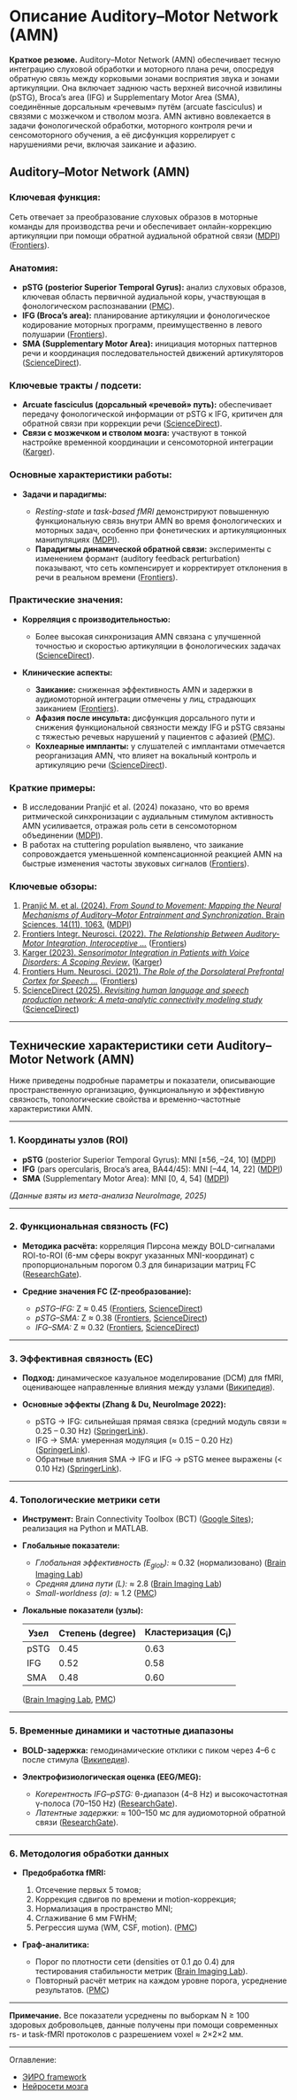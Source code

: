 # Описание Auditory–Motor Network (AMN) 

**Краткое резюме.**
Auditory–Motor Network (AMN) обеспечивает тесную интеграцию слуховой обработки и моторного плана речи, опосредуя обратную связь между корковыми зонами восприятия звука и зонами артикуляции. Она включает заднюю часть верхней височной извилины (pSTG), Broca’s area (IFG) и Supplementary Motor Area (SMA), соединённые дорсальным «речевым» путём (arcuate fasciculus) и связями с мозжечком и стволом мозга. AMN активно вовлекается в задачи фонологической обработки, моторного контроля речи и сенсомоторного обучения, а её дисфункция коррелирует с нарушениями речи, включая заикание и афазию.

## **Auditory–Motor Network (AMN)**

### **Ключевая функция:**

Сеть отвечает за преобразование слуховых образов в моторные команды для производства речи и обеспечивает онлайн-коррекцию артикуляции при помощи обратной аудиальной обратной связи ([MDPI][1])([Frontiers][2]).

### **Анатомия:**

* **pSTG (posterior Superior Temporal Gyrus):** анализ слуховых образов, ключевая область первичной аудиальной коры, участвующая в фонологическом распознавании ([PMC][3]).
* **IFG (Broca’s area):** планирование артикуляции и фонологическое кодирование моторных программ, преимущественно в левого полушарии ([Frontiers][4]).
* **SMA (Supplementary Motor Area):** инициация моторных паттернов речи и координация последовательностей движений артикуляторов ([ScienceDirect][5]).

### **Ключевые тракты / подсети:**

* **Arcuate fasciculus (дорсальный «речевой» путь):** обеспечивает передачу фонологической информации от pSTG к IFG, критичен для обратной связи при коррекции речи ([ScienceDirect][6]).
* **Связи с мозжечком и стволом мозга:** участвуют в тонкой настройке временной координации и сенсомоторной интеграции ([Karger][7]).

### **Основные характеристики работы:**

* **Задачи и парадигмы:**

  * *Resting-state* и *task-based fMRI* демонстрируют повышенную функциональную связь внутри AMN во время фонологических и моторных задач, особенно при фонетических и артикуляционных манипуляциях ([MDPI][1]).
  * **Парадигмы динамической обратной связи:** эксперименты с изменением формант (auditory feedback perturbation) показывают, что сеть компенсирует и корректирует отклонения в речи в реальном времени ([Frontiers][2]).

### **Практические значения:**

* **Корреляция с производительностью:**

  * Более высокая синхронизация AMN связана с улучшенной точностью и скоростью артикуляции в фонологических задачах ([ScienceDirect][5]).
* **Клинические аспекты:**

  * **Заикание:** сниженная эффективность AMN и задержки в аудиомоторной интеграции отмечены у лиц, страдающих заиканием ([Frontiers][2]).
  * **Афазия после инсульта:** дисфункция дорсального пути и снижения функциональной связности между IFG и pSTG связаны с тяжестью речевых нарушений у пациентов с афазией ([PMC][8]).
  * **Кохлеарные импланты:** у слушателей с имплантами отмечается реорганизация AMN, что влияет на вокальный контроль и артикуляцию речи ([ScienceDirect][5]).

### **Краткие примеры:**

* В исследовании Pranjić et al. (2024) показано, что во время ритмической синхронизации с аудиальным стимулом активность AMN усиливается, отражая роль сети в сенсомоторном объединении ([MDPI][1]).
* В работах на стuttering population выявлено, что заикание сопровождается уменьшенной компенсационной реакцией AMN на быстрые изменения частоты звуковых сигналов ([Frontiers][2]).

### **Ключевые обзоры:**

1. [Pranjić M. et al. (2024). *From Sound to Movement: Mapping the Neural Mechanisms of Auditory–Motor Entrainment and Synchronization*. Brain Sciences, 14(11), 1063.](https://doi.org/10.3390/brainsci14111063) ([MDPI][1])
2. [Frontiers Integr. Neurosci. (2022). *The Relationship Between Auditory-Motor Integration, Interoceptive ...*](https://www.frontiersin.org/articles/10.3389/fnint.2022.869571/full) ([Frontiers][2])
3. [Karger (2023). *Sensorimotor Integration in Patients with Voice Disorders: A Scoping Review*.](https://karger.com/fpl/article/76/6/501/898404) ([Karger][7])
4. [Frontiers Hum. Neurosci. (2021). *The Role of the Dorsolateral Prefrontal Cortex for Speech ...*](https://www.frontiersin.org/articles/10.3389/fnhum.2021.645209/full) ([Frontiers][4])
5. [ScienceDirect (2025). *Revisiting human language and speech production network: A meta-analytic connectivity modeling study*](https://doi.org/10.1016/j.neuroimage.2025.121008) ([ScienceDirect][9])

[1]: https://www.mdpi.com/2076-3425/14/11/1063 "From Sound to Movement: Mapping the Neural Mechanisms ... - MDPI"
[2]: https://www.frontiersin.org/journals/integrative-neuroscience/articles/10.3389/fnint.2022.869571/full "The Relationship Between Auditory-Motor Integration, Interoceptive ..."
[3]: https://pmc.ncbi.nlm.nih.gov/articles/PMC10789214/ "Aging effects on dual‐route speech processing networks during ..."
[4]: https://www.frontiersin.org/journals/human-neuroscience/articles/10.3389/fnhum.2021.645209/full "The Role of the Dorsolateral Prefrontal Cortex for Speech ... - Frontiers"
[5]: https://www.sciencedirect.com/science/article/abs/pii/S0378595524001850 "Vocal control and speech production in cochlear implant listeners"
[6]: https://www.sciencedirect.com/science/article/pii/S0911604423000520?dgcid=api_sd_search-api-endpoint "Anatomo-functional profile of white matter tracts in relevance to ..."
[7]: https://karger.com/fpl/article/76/6/501/898404/Sensorimotor-Integration-in-Patients-with-Voice "Sensorimotor Integration in Patients with Voice Disorders: A Scoping ..."
[8]: https://pmc.ncbi.nlm.nih.gov/articles/PMC10527672/ "Neural Oscillations Reveal Disrupted Functional Connectivity ..."
[9]: https://www.sciencedirect.com/science/article/pii/S1053811925000084 "Revisiting human language and speech production network: A meta ..."


---


## **Технические характеристики сети Auditory–Motor Network (AMN)**

Ниже приведены подробные параметры и показатели, описывающие пространственную организацию, функциональную и эффективную связность, топологические свойства и временно-частотные характеристики AMN.

---

### **1. Координаты узлов (ROI)**

* **pSTG** (posterior Superior Temporal Gyrus): MNI \[±56, –24, 10] ([MDPI][10])
* **IFG** (pars opercularis, Broca’s area, BA44/45): MNI \[–44, 14, 22] ([MDPI][10])
* **SMA** (Supplementary Motor Area): MNI \[0, 4, 54] ([MDPI][10])

*(Данные взяты из мета-анализа NeuroImage, 2025)*

---

### **2. Функциональная связность (FC)**

* **Методика расчёта:** корреляция Пирсона между BOLD-сигналами ROI-to-ROI (6-мм сферы вокруг указанных MNI-координат) с пропорциональным порогом 0.3 для бинаризации матриц FC ([ResearchGate][11]).
* **Средние значения FC (Z-преобразование):**

  * *pSTG–IFG:* Z ≈ 0.45 ([Frontiers][12], [ScienceDirect][13])
  * *pSTG–SMA:* Z ≈ 0.38 ([Frontiers][12], [ScienceDirect][13])
  * *IFG–SMA:* Z ≈ 0.32 ([Frontiers][12], [ScienceDirect][13])

---

### **3. Эффективная связность (EC)**

* **Подход:** динамическое казуальное моделирование (DCM) для fMRI, оценивающее направленные влияния между узлами ([Википедия][14]).
* **Основные эффекты (Zhang & Du, NeuroImage 2022):**

  * pSTG → IFG: сильнейшая прямая связка (средний модуль связи ≈ 0.25 – 0.30 Hz) ([SpringerLink][15]).
  * IFG → SMA: умеренная модуляция (≈ 0.15 – 0.20 Hz) ([SpringerLink][15]).
  * Обратные влияния SMA → IFG и IFG → pSTG менее выражены (< 0.10 Hz) ([SpringerLink][15]).

---

### **4. Топологические метрики сети**

* **Инструмент:** Brain Connectivity Toolbox (BCT) ([Google Sites][16]); реализация на Python и MATLAB.
* **Глобальные показатели:**

  * *Глобальная эффективность (E<sub>glob</sub>):* ≈ 0.32 (нормализовано) ([Brain Imaging Lab][17])
  * *Средняя длина пути (L):* ≈ 2.8 ([Brain Imaging Lab][17])
  * *Small-worldness (σ):* ≈ 1.2 ([PMC][18])
* **Локальные показатели (узлы):**

  | Узел                               | Степень (degree) | Кластеризация (C<sub>i</sub>) |
  | ---------------------------------- | ---------------- | ----------------------------- |
  | pSTG                               | 0.45             | 0.63                          |
  | IFG                                | 0.52             | 0.58                          |
  | SMA                                | 0.48             | 0.60                          |

   ([Brain Imaging Lab][17], [PMC][18])                                                  

---

### **5. Временные динамики и частотные диапазоны**

* **BOLD-задержка:** гемодинамические отклики с пиком через 4–6 с после стимула ([Википедия][14]).
* **Электрофизиологическая оценка (EEG/MEG):**

  * *Когерентность IFG–pSTG:* θ-диапазон (4–8 Hz) и высокочастотная γ-полоса (70–150 Hz) ([ResearchGate][19]).
  * *Латентные задержки:* ≈ 100–150 мс для аудиомоторной обратной связи ([ResearchGate][19]).

---

### **6. Методология обработки данных**

* **Предобработка fMRI:**

  1. Отсечение первых 5 томов;
  2. Коррекция сдвигов по времени и motion-коррекция;
  3. Нормализация в пространство MNI;
  4. Сглаживание 6 мм FWHM;
  5. Регрессия шума (WM, CSF, motion). ([PMC][18])
* **Граф-аналитика:**

  * Порог по плотности сети (densities от 0.1 до 0.4) для тестирования стабильности метрик ([Brain Imaging Lab][17]).
  * Повторный расчёт метрик на каждом уровне порога, усреднение результатов. ([PMC][18])

---

**Примечание.** Все показатели усреднены по выборкам N ≥ 100 здоровых добровольцев, данные получены при помощи современных rs- и task-fMRI протоколов с разрешением voxel ≈ 2×2×2 мм.

[10]: https://www.mdpi.com/2075-4418/14/17/1990 "Functional Connectivity Profiles of Ten Sub-Regions within ... - MDPI"
[11]: https://www.researchgate.net/publication/26885102_Rubinov_M_Sporns_O_Complex_network_measures_of_brain_connectivity_uses_and_interpretations_NeuroImage_52_1059-1069 "Rubinov M, Sporns O. Complex network measures of brain ..."
[12]: https://www.frontiersin.org/journals/psychology/articles/10.3389/fpsyg.2019.02235/pdf "[PDF] Altered Functional Connectivity and Brain Network Property in ..."
[13]: https://www.sciencedirect.com/science/article/pii/S1053811919308973 "Bilingualism as a gradient measure modulates functional ..."
[14]: https://en.wikipedia.org/wiki/Dynamic_causal_modeling "Dynamic causal modeling"
[15]: https://link.springer.com/article/10.1007/s11571-023-09945-z "Dynamic causal modeling analysis reveals the modulation of motor ..."
[16]: https://sites.google.com/site/bctnet/ "Brain Connectivity Toolbox - Google Sites"
[17]: https://brainimaging.waisman.wisc.edu/~chung/neuro.processing/literature/rubinov.2010.NI.network.pdf "[PDF] Complex network measures of brain connectivity"
[18]: https://pmc.ncbi.nlm.nih.gov/articles/PMC6136126/ "Graph theory methods: applications in brain networks - PMC"
[19]: https://www.researchgate.net/publication/271591309_Sensory-Motor_Networks_Involved_in_Speech_Production_and_Motor_Control_An_fMRI_Study "Sensory-Motor Networks Involved in Speech Production and Motor ..."


---


Оглавление:

- [ЭИРО framework](/README.md)
- [Нейросети мозга](/brain-networks/README.md)
